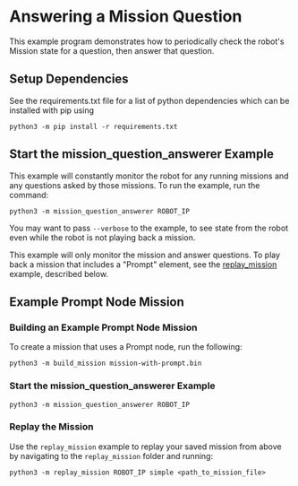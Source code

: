 <!--
Copyright (c) 2022 Boston Dynamics, Inc.  All rights reserved.

Downloading, reproducing, distributing or otherwise using the SDK Software
is subject to the terms and conditions of the Boston Dynamics Software
Development Kit License (20191101-BDSDK-SL).
-->

# Answering a Mission Question

This example program demonstrates how to periodically check the robot's Mission state for a question, then answer that question.

## Setup Dependencies
See the requirements.txt file for a list of python dependencies which can be installed with pip using
```
python3 -m pip install -r requirements.txt
```

## Start the mission_question_answerer Example
This example will constantly monitor the robot for any running missions and any questions asked by those missions.
To run the example, run the command:
```
python3 -m mission_question_answerer ROBOT_IP
```

You may want to pass `--verbose` to the example, to see state from the robot even while the robot is not playing back a mission.

This example will only monitor the mission and answer questions.  To play back a mission that includes a "Prompt" element, see the [replay_mission](../replay_mission/README.md) example, described below.

## Example Prompt Node Mission

### Building an Example Prompt Node Mission
To create a mission that uses a Prompt node, run the following:
```
python3 -m build_mission mission-with-prompt.bin
```

### Start the mission_question_answerer Example
```
python3 -m mission_question_answerer ROBOT_IP
```

### Replay the Mission
Use the `replay_mission` example to replay your saved mission from above by navigating to the `replay_mission` folder and running:
```
python3 -m replay_mission ROBOT_IP simple <path_to_mission_file> 
```
